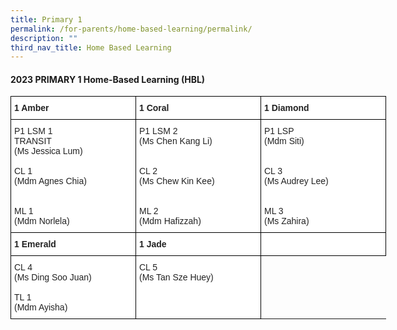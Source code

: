 ```yaml
---
title: Primary 1
permalink: /for-parents/home-based-learning/permalink/
description: ""
third_nav_title: Home Based Learning
---
```

#### **2023 PRIMARY 1 Home-Based Learning (HBL)**

<style type="text/css">
.tg  {border-collapse:collapse;border-spacing:0;}
.tg td{border-color:black;border-style:solid;border-width:1px;font-family:Arial, sans-serif;font-size:14px;
  overflow:hidden;padding:10px 5px;word-break:normal;}
.tg th{border-color:black;border-style:solid;border-width:1px;font-family:Arial, sans-serif;font-size:14px;
  font-weight:normal;overflow:hidden;padding:10px 5px;word-break:normal;}
.tg .tg-clhh{background-color:#FFF;color:#222;font-weight:bold;text-align:left;vertical-align:middle}
.tg .tg-6ua2{background-color:#FFF;border-color:inherit;color:#222;font-weight:bold;text-align:left;vertical-align:middle}
.tg .tg-1ppo{background-color:#FFF;color:#222;text-align:left;vertical-align:middle}
.tg .tg-yq3i{background-color:#FFF;color:#231F20;text-align:left;vertical-align:middle}
</style>
<table style="undefined;table-layout: fixed; width: 800px" class="tg">
<colgroup>
<col style="width: 200px">
<col style="width: 200px">
<col style="width: 200px">
</colgroup>
<thead>
  <tr>
    <th class="tg-clhh">1 Amber</th>
    <th class="tg-clhh">1 Coral</th>
    <th class="tg-clhh">1 Diamond</th>
  </tr>
</thead>
<tbody>
	  <tr>
    <td class="tg-1ppo">P1 LSM 1 <br>TRANSIT <br>(Ms Jessica Lum) <br> <br>
			CL 1 <br> (Mdm Agnes Chia) <br><br><br> ML 1 <br>(Mdm Norlela)</td>
    <td class="tg-1ppo">P1 LSM 2<br>(Ms Chen Kang Li) <br><br><br>
			CL 2<br>(Ms Chew Kin Kee) <br><br><br> ML 2 <br> (Mdm Hafizzah)</td>
    <td class="tg-1ppo">P1 LSP <br> (Mdm Siti) <br><br><br>
			CL 3<br>(Ms Audrey Lee) <br><br><br>  ML 3 <br>(Ms Zahira)</td>
  </tr>	
	</tbody>
	<thead>
  <tr>
    <th class="tg-clhh">1 Emerald</th>
    <th class="tg-clhh">1 Jade</th>
    <th class="tg-clhh"></th>
  </tr>
</thead>
	<tbody>
	  <tr>
    <td class="tg-1ppo">CL 4<br>(Ms Ding Soo Juan)<br><br>TL 1<br>(Mdm Ayisha) 
</td>
    <td class="tg-1ppo">CL 5<br>(Ms Tan Sze Huey) <br><br><br><br>
</td>
		</tr>
	</tbody></table>
